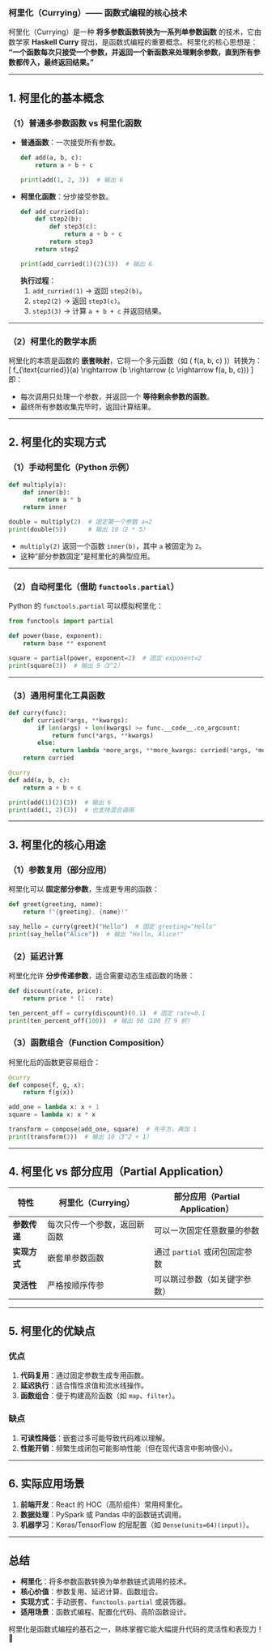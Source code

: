 ### **柯里化（Currying）—— 函数式编程的核心技术**

柯里化（Currying）是一种 **将多参数函数转换为一系列单参数函数** 的技术，它由数学家 **Haskell Curry** 提出，是函数式编程的重要概念。柯里化的核心思想是：  
**“一个函数每次只接受一个参数，并返回一个新函数来处理剩余参数，直到所有参数都传入，最终返回结果。”**

---

## **1. 柯里化的基本概念**
### **（1）普通多参数函数 vs 柯里化函数**
- **普通函数**：一次接受所有参数。
  ```python
  def add(a, b, c):
      return a + b + c
  
  print(add(1, 2, 3))  # 输出 6
  ```
- **柯里化函数**：分步接受参数。
  ```python
  def add_curried(a):
      def step2(b):
          def step3(c):
              return a + b + c
          return step3
      return step2
  
  print(add_curried(1)(2)(3))  # 输出 6
  ```
  **执行过程**：
  1. `add_curried(1)` → 返回 `step2(b)`。
  2. `step2(2)` → 返回 `step3(c)`。
  3. `step3(3)` → 计算 `a + b + c` 并返回结果。

---

### **（2）柯里化的数学本质**
柯里化的本质是函数的 **嵌套映射**，它将一个多元函数（如 \( f(a, b, c) \)）转换为：
\[
f_{\text{curried}}(a) \rightarrow (b \rightarrow (c \rightarrow f(a, b, c)))
\]
即：
- 每次调用只处理一个参数，并返回一个 **等待剩余参数的函数**。
- 最终所有参数收集完毕时，返回计算结果。

---

## **2. 柯里化的实现方式**
### **（1）手动柯里化（Python 示例）**
```python
def multiply(a):
    def inner(b):
        return a * b
    return inner

double = multiply(2)  # 固定第一个参数 a=2
print(double(5))      # 输出 10（2 * 5）
```
- `multiply(2)` 返回一个函数 `inner(b)`，其中 `a` 被固定为 `2`。
- 这种“部分参数固定”是柯里化的典型应用。

---

### **（2）自动柯里化（借助 `functools.partial`）**
Python 的 `functools.partial` 可以模拟柯里化：
```python
from functools import partial

def power(base, exponent):
    return base ** exponent

square = partial(power, exponent=2)  # 固定 exponent=2
print(square(3))  # 输出 9（3^2）
```

---

### **（3）通用柯里化工具函数**
```python
def curry(func):
    def curried(*args, **kwargs):
        if len(args) + len(kwargs) >= func.__code__.co_argcount:
            return func(*args, **kwargs)
        else:
            return lambda *more_args, **more_kwargs: curried(*args, *more_args, **kwargs, **more_kwargs)
    return curried

@curry
def add(a, b, c):
    return a + b + c

print(add(1)(2)(3))  # 输出 6
print(add(1, 2)(3))  # 也支持混合调用
```

---

## **3. 柯里化的核心用途**
### **（1）参数复用（部分应用）**
柯里化可以 **固定部分参数**，生成更专用的函数：
```python
def greet(greeting, name):
    return f"{greeting}, {name}!"

say_hello = curry(greet)("Hello")  # 固定 greeting="Hello"
print(say_hello("Alice"))  # 输出 "Hello, Alice!"
```

### **（2）延迟计算**
柯里化允许 **分步传递参数**，适合需要动态生成函数的场景：
```python
def discount(rate, price):
    return price * (1 - rate)

ten_percent_off = curry(discount)(0.1)  # 固定 rate=0.1
print(ten_percent_off(100))  # 输出 90（100 打 9 折）
```

### **（3）函数组合（Function Composition）**
柯里化后的函数更容易组合：
```python
@curry
def compose(f, g, x):
    return f(g(x))

add_one = lambda x: x + 1
square = lambda x: x * x

transform = compose(add_one, square)  # 先平方，再加 1
print(transform(3))  # 输出 10（3^2 + 1）
```

---

## **4. 柯里化 vs 部分应用（Partial Application）**
| **特性**       | **柯里化（Currying）**          | **部分应用（Partial Application）**  |
|----------------|--------------------------------|----------------------------------|
| **参数传递**   | 每次只传一个参数，返回新函数      | 可以一次固定任意数量的参数           |
| **实现方式**   | 嵌套单参数函数                  | 通过 `partial` 或闭包固定参数       |
| **灵活性**     | 严格按顺序传参                  | 可以跳过参数（如关键字参数）         |

---

## **5. 柯里化的优缺点**
### **优点**
1. **代码复用**：通过固定参数生成专用函数。
2. **延迟执行**：适合惰性求值和流水线操作。
3. **函数组合**：便于构建高阶函数（如 `map`、`filter`）。

### **缺点**
1. **可读性降低**：嵌套过多可能导致代码难以理解。
2. **性能开销**：频繁生成闭包可能影响性能（但在现代语言中影响很小）。

---

## **6. 实际应用场景**
1. **前端开发**：React 的 HOC（高阶组件）常用柯里化。
2. **数据处理**：PySpark 或 Pandas 中的函数链式调用。
3. **机器学习**：Keras/TensorFlow 的层配置（如 `Dense(units=64)(input)`）。

---

## **总结**
- **柯里化**：将多参数函数转换为单参数链式调用的技术。
- **核心价值**：参数复用、延迟计算、函数组合。
- **实现方式**：手动嵌套、`functools.partial` 或装饰器。
- **适用场景**：函数式编程、配置化代码、高阶函数设计。

柯里化是函数式编程的基石之一，熟练掌握它能大幅提升代码的灵活性和表现力！ 🚀